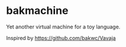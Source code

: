 bakmachine
==========

Yet another virtual machine for a toy language.

Inspired by https://github.com/bakwc/Vavaja
